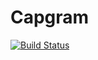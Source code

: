 # Capgram

[![Build Status](https://travis-ci.org/ppamidi/Capgram.svg?branch=develop)](https://travis-ci.org/ppamidi/Capgram)